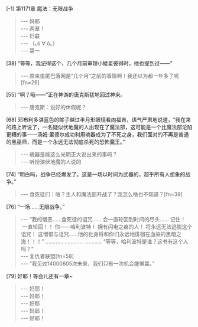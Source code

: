 
[-1] 第1171章 魔法：无限战争
>--- 妈耶<br>
>--- 两章！<br>
>--- 妇联<br>
>--- （｡ò ∀ ó｡）<br>
>--- 第一<br>

[38] “等等，我记得这个，几个月前审理小矮星彼得时，他也提到过——”
>--- 原来虫尾巴落网是“几个月”之前的事情啊！我还以为都一年多了呢[fn=26]<br>

[55] “啊？哦——”正在神游的唐克斯猛地回过神来。
>--- 唐克斯：说好的休假呢？<br>

[68] 邓布利多湛蓝色的眸子越过半月形眼镜看向福吉，语气严肃地说道，“我在来的路上听说了，一名疑似伏地魔的人出现在了魔法部，这可能是一个比魔法部沦陷更糟的事——汤姆·里德尔成功利用魂器成为了不死之身，我们面对的不再是普通的黑巫师，而是一个永远无法彻底杀死的恐怖魔王。”
>--- 魂器是能这么光明正大说出来的事吗？<br>
>--- 听扮演伏地魔的人说的<br>

[74] “明白吗，战争已经爆发了。这是一场以时间为武器的，超乎所有人想象的战争。”
>--- 食死徒们：啥？主人和魔法部开战了？我怎么啥也不知道？[fn=39]<br>

[76] “一场……无限战争。”
>--- “我的憎恶……食死徒的诅咒……
会一直轮回到时间的尽头……
记住！
 一直轮回！！
你——哈利波特！
拥有闪电之痕的人！
将永远无法逃脱这个诅咒！
这憎恨与诅咒……他的化身将和你们永远地徘徊在血染的黑暗之海！！！”
…………
…………
…………
“等等，哈利波特是谁？这书有这个人吗？”<br>
>--- 复仇者联盟[fn=58]<br>
>--- “我见过14000605次未来，我们只有一次机会能够赢。”<br>

[79] 好耶！等会儿还有一章~
>--- 妈耶！<br>
>--- 妈耶！<br>
>--- 好耶<br>
>--- 妈耶！<br>
>--- 好耶！<br>
